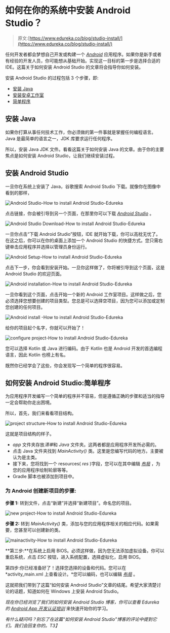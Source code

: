 # 如何在你的系统中安装 Android Studio？

> 原文:[https://www.edureka.co/blog/studio-install/](https://www.edureka.co/blog/studio-install/)

任何开发者都会梦想自己开发或构建一个 *[Android](https://www.edureka.co/blog/android-tutorial/)* 应用程序。如果你是新手或者有经验的开发人员，你可能想从基础开始。实现这一目标的第一步是选择合适的 IDE。这篇关于如何安装 Android Studio 的文章将会指导你如何安装。

安装 Android Studio 的过程包括 3 个步骤，即:

*   [安装 Java](#Install_Java)
*   [安装安卓工作室](#Installation)
*   [简单程序](#Simple_program)

## **安装 Java**

如果你打算从事任何技术工作，你必须做的第一件事就是掌握任何编程语言。Java 是最简单的语言之一，JDK 库要求运行任何程序。

所以，安装 Java JDK 文件。看看这篇关于如何安装 Java 的文章。由于你的主要焦点是如何安装 Android Studio，让我们继续安装过程。

## **安装 Android Studio**

一旦你在系统上安装了 Java，谷歌搜索 Android Studio 下载。就像你在图像中看到的那样，

![Android Studio-How to install Android Studio-Edureka](../Images/2ba271f548cc92a7272ee17a92091422.png)

点击链接，你会被引导到另一个页面，在那里你可以下载 *[Android Studio](https://www.edureka.co/blog/android-studio-tutorial/)* 。

![Android Studio Download-How to install Android Studio-Edureka](../Images/58e0662389107e04d3f7e8056c5634d8.png)

一旦你点击“下载 Android Studio”按钮，IDE 就开始下载，你可以高枕无忧了。在这之后，你可以在你的桌面上添加一个 Android Studio 的快捷方式。您只需右键单击应用程序并选择以管理员身份运行。

![Android Setup-How to install Android Studio-Edureka](../Images/2d1ba12f151d0e38c7930ea6d063d166.png)

点击下一步，你会看到安装开始。一旦你这样做了，你将被引导到这个页面，这是 Android Studio 的欢迎页面。

![Android installation-How to install Android Studio-Edureka ](../Images/1a1e70785e9c11c400274d991ca4b59d.png)

一旦你看到这个页面，点击开始一个新的 Android 工作室项目。这样做之后，您必须选择您想要创建的项目类型。您总是可以选择空项目，因为您可以添加或定制您创建的任何项目。

![Android install -How to install Android Studio-Edureka](../Images/97f5b1e6f48ae0c9c1966c826ec55141.png)

给你的项目起个名字，你就可以开始了！

![configure project-How to install Android Studio-Edureka ](../Images/737e588daa9c197d37f7cab20370c051.png)

您可以选择 Kotlin 或 Java 进行编码。由于 Kotlin 也是 Android 开发的首选编程语言，因此 Kotlin 也榜上有名。

既然你已经学会了这些，你会发现写一个简单的程序很容易。

## **如何安装 Android Studio:简单程序**

为应用程序开发编写一个简单的程序并不容易，但是遵循正确的步骤和适当的指导一定会帮助你走出困境。

所以，首先，我们来看看项目结构。

![project structure-How to install Android Studio-Edureka](../Images/603a7e9c7a12c84e23c574e4e5d69369.png)

这就是项目结构的样子。

*   *app* 文件夹存放*清单*和 *Java* 文件夹。这两者都是应用程序开发所必需的。
*   点击 Java 文件夹找到 *MainActivity()* 类。这里是您编写代码的地方。主要被认为是主类。
*   接下来，您将找到一个 resources( *res* )字段，您可以在其中编辑 *[布局](https://www.edureka.co/blog/android-ui-design/)* ，为您的应用程序绘制轮廓等等。
*   Gradle 脚本也被添加到项目中。

### **为 Android 创建新项目的步骤:**

**步骤 1:** 转到文件，点击“新建”并选择“新建项目”。命名您的项目。

![new project-How to install Android Studio-Edureka](../Images/42b909312492cedaab3705c742e3fff8.png)

**步骤 2:** 转到 *MainActivity()* 类，添加与您的应用程序相关的相应代码。如果需要，您甚至可以创建新的类。

![mainactivity-How to install Android Studio-Edureka](../Images/50004f2401085978ff35f04c1216de78.png)

**第三步:**在系统上启用 BIOS。必须这样做，因为您无法添加虚拟设备。你可以重启系统，点击 *ESC* 按钮，进入系统配置，选择虚拟化，启用 BIOS。

第四步:你已经准备好了！选择您选择的设备和代码。您可以在 *activity_main.xml 上查看设计。*您可以编码，也可以编辑 *[布局](https://www.edureka.co/blog/android-ui-design/)* 。

这就把我们带到了这篇“如何安装 Android Studio”文章的结尾。希望大家清楚讨论的话题，知道如何在 Windows 上安装 Android Studio。

*现在你已经浏览了我们的如何安装 Android Studio 博客，你可以查看 Edureka 的  [Android App 开发认证培训](https://www.edureka.co/android-development-certification-course)* 来快速开始你的学习。

*有什么疑问吗？别忘了在这篇“如何安装 Android Studio”博客的评论中提到它们。我们会回复你的。T3】*